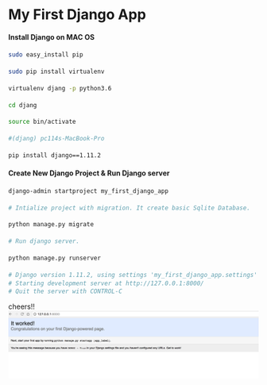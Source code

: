 # My First Django App

#### Install Django on MAC OS

```sh
sudo easy_install pip

sudo pip install virtualenv

virtualenv djang -p python3.6

cd djang

source bin/activate 

#(djang) pc114s-MacBook-Pro

pip install django==1.11.2
```

#### Create New Django Project & Run Django server

```sh
django-admin startproject my_first_django_app

# Intialize project with migration. It create basic Sqlite Database.

python manage.py migrate

# Run django server.

python manage.py runserver

# Django version 1.11.2, using settings 'my_first_django_app.settings'
# Starting development server at http://127.0.0.1:8000/
# Quit the server with CONTROL-C
```

cheers!!
<img src="https://github.com/kannans/my_first_django_app/blob/master/server.png">
